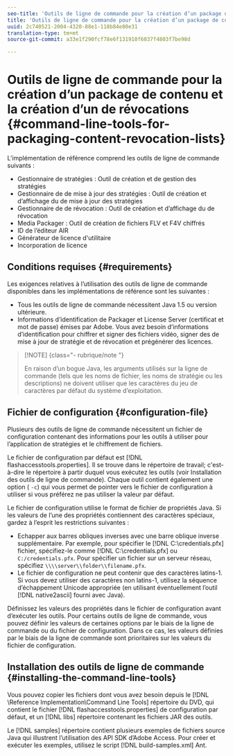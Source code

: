 ```yaml
---
seo-title: 'Outils de ligne de commande pour la création d’un package de contenu et la création d’un de révocations  '
title: 'Outils de ligne de commande pour la création d’un package de contenu et la création d’un de révocations  '
uuid: 2c740521-2004-4320-88e1-118b84e80e31
translation-type: tm+mt
source-git-commit: a33e1f290fcf78e6f131910f6037f4803f7be98d

---
```



# Outils de ligne de commande pour la création d’un package de contenu et la création d’un de révocations {#command-line-tools-for-packaging-content-revocation-lists}

L’implémentation de référence comprend les outils de ligne de commande suivants :

* Gestionnaire de stratégies : Outil de création et de gestion des stratégies
* Gestionnaire de  de mise à jour des stratégies : Outil de création et d’affichage du de mise à jour des stratégies 
* Gestionnaire de  de révocation : Outil de création et d’affichage du de révocation 
* Media Packager : Outil de création de fichiers FLV et F4V chiffrés
* ID de l’éditeur AIR
* Générateur de licence d&#39;utilitaire
* Incorporation de licence

## Conditions requises {#requirements}

Les exigences relatives à l’utilisation des outils de ligne de commande disponibles dans les implémentations de référence sont les suivantes :

* Tous les outils de ligne de commande nécessitent Java 1.5 ou version ultérieure.
* Informations d’identification de Packager et License Server (certificat et mot de passe) émises par Adobe. Vous avez besoin d’informations d’identification pour chiffrer et signer des fichiers vidéo, signer des  de mise à jour de stratégie et de révocation et prégénérer des licences.

>[!NOTE] {class=&quot;- rubrique/note &quot;}
>
>En raison d’un bogue Java, les arguments utilisés sur la ligne de commande (tels que les noms de fichier, les noms de stratégie ou les descriptions) ne doivent utiliser que les caractères du jeu de caractères par défaut du système d’exploitation.

## Fichier de configuration {#configuration-file}

Plusieurs des outils de ligne de commande nécessitent un fichier de configuration contenant des informations pour les outils à utiliser pour l’application de stratégies et le chiffrement de fichiers.

Le fichier de configuration par défaut est [!DNL flashaccesstools.properties]. Il se trouve dans le répertoire de travail; c&#39;est-à-dire le répertoire à partir duquel vous exécutez les outils (voir Installation des outils de ligne de commande). Chaque outil contient également une option ( `-c`) qui vous permet de pointer vers le fichier de configuration à utiliser si vous préférez ne pas utiliser la valeur par défaut.

Le fichier de configuration utilise le format de fichier de propriétés Java. Si les valeurs de l’une des propriétés contiennent des caractères spéciaux, gardez à l’esprit les restrictions suivantes :

* Echapper aux barres obliques inverses avec une barre oblique inverse supplémentaire. Par exemple, pour spécifier le [!DNL C:\credentials.pfx] fichier, spécifiez-le comme [!DNL C:\\credentials.pfx] ou `C:/credentials.pfx`. Pour spécifier un fichier sur un serveur réseau, spécifiez `\\\\server\\folder\\filename.pfx`.
* Le fichier de configuration ne peut contenir que des caractères latins-1. Si vous devez utiliser des caractères non latins-1, utilisez la séquence d’échappement Unicode appropriée (en utilisant éventuellement l’outil [!DNL native2ascii] fourni avec Java).

Définissez les valeurs des propriétés dans le fichier de configuration avant d’exécuter les outils. Pour certains outils de ligne de commande, vous pouvez définir les valeurs de certaines options par le biais de la ligne de commande ou du fichier de configuration. Dans ce cas, les valeurs définies par le biais de la ligne de commande sont prioritaires sur les valeurs du fichier de configuration.

## Installation des outils de ligne de commande {#installing-the-command-line-tools}

Vous pouvez copier les fichiers dont vous avez besoin depuis le [!DNL \Reference Implementation\Command Line Tools] répertoire du DVD, qui contient le fichier [!DNL flashaccesstools.properties] de configuration par défaut, et un [!DNL libs] répertoire contenant les fichiers JAR des outils.

Le [!DNL samples] répertoire contient plusieurs exemples de fichiers source Java qui illustrent l’utilisation des API SDK d’Adobe Access. Pour créer et exécuter les exemples, utilisez le script [!DNL build-samples.xml] Ant.